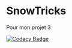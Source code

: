 # SnowTricks
Pour mon projet 3

[![Codacy Badge](https://api.codacy.com/project/badge/Grade/c25fbf44607c471f922a9356a2cf1dc8)](https://www.codacy.com/manual/Laurent78990/SnowTricks?utm_source=github.com&amp;utm_medium=referral&amp;utm_content=Laurent78990/SnowTricks&amp;utm_campaign=Badge_Grade)